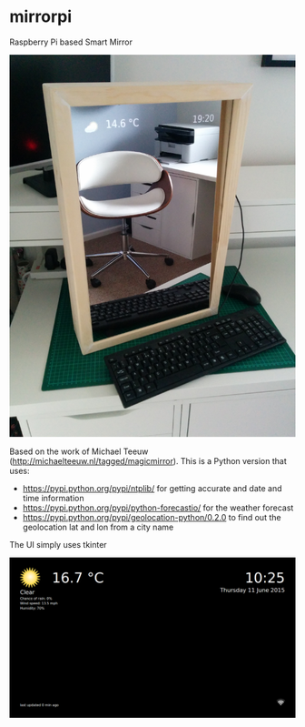 # mirrorpi
Raspberry Pi based Smart Mirror

![finished product](/product.jpg?raw=true)

Based on the work of Michael Teeuw (http://michaelteeuw.nl/tagged/magicmirror). 
This is a Python version that uses:
- https://pypi.python.org/pypi/ntplib/ for getting accurate and date and time information
- https://pypi.python.org/pypi/python-forecastio/ for the weather forecast
- https://pypi.python.org/pypi/geolocation-python/0.2.0 to find out the geolocation lat and lon from a city name

The UI simply uses  tkinter

![screenshot](/screenshot.png?raw=true)

